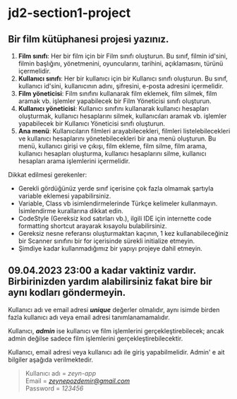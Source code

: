 # jd2-section1-project


## Bir film kütüphanesi projesi yazınız. 

1. **Film sınıfı**: Her bir film için bir Film sınıfı oluşturun. Bu sınıf, filmin id'sini, filmin başlığını, yönetmenini, oyuncularını, tarihini, açıklamasını, türünü  içermelidir.
2. **Kullanıcı sınıfı**: Her bir kullanıcı için bir Kullanıcı sınıfı oluşturun. Bu sınıf, kullanıcı id'sini, kullanıcının adını, şifresini, e-posta adresini içermelidir.
3. **Film yöneticisi**:  Film sınıfını kullanarak film eklemek, film silmek, film aramak vb. işlemler yapabilecek bir Film Yöneticisi sınıfı oluşturun.
4. **Kullanıcı yöneticisi**:  Kullanıcı sınıfını kullanarak kullanıcı hesapları oluşturmak, kullanıcı hesaplarını silmek, kullanıcıları aramak vb. işlemler yapabilecek bir Kullanıcı Yöneticisi sınıfı oluşturun.
5. **Ana menü**: Kullanıcıların filmleri arayabilecekleri, filmleri listelebilecekleri ve kullanıcı hesaplarını yönetebilecekleri bir ana menü oluşturun. Bu menü, kullanıcı girişi ve çıkışı, film ekleme, film silme, film arama, kullanıcı hesapları oluşturma, kullanıcı hesaplarını silme, kullanıcı hesapları arama işlemlerini içermelidir.




Dikkat edilmesi gerekenler:

- Gerekli gördüğünüz yerde sınıf içerisine çok fazla olmamak şartıyla variable eklemesi yapabilirsiniz.
- Variable, Class vb isimlendirmelerinde Türkçe kelimeler kullanmayın. İsimlendirme kurallarına dikkat edin.
- CodeStyle (Gereksiz kod satırları vb.), ilgili IDE için internette code formatting shortcut arayarak kısayolu bulabilirsiniz.
- Gereksiz nesne referansı oluşturmaktan kaçının, 1 kez kullanabileceğiniz bir Scanner sınıfını bir for içerisinde sürekli initialize etmeyin.
- Şimdiye kadar kullanmadığımız bir yapıyı projeye dahil etmeyin.

09.04.2023 23:00 a kadar vaktiniz vardır. Birbirinizden yardım alabilirsiniz fakat bire bir aynı kodları göndermeyin.
<br>
---
Kullanıcı adı ve email adresi ***unique*** değerler olmalıdır, aynı isimde birden fazla kullanıcı adı veya email adresi tanımlanamamalıdır.

Kullanıcı, ***admin*** ise kullanıcı ve film işlemlerini gerçekleştirebilecek; ancak admin değilse sadece film işlemlerini gerçekleştirebilecektir. </i>

Kullanıcı, email adresi veya kullanıcı adı ile giriş yapabilmelidir.
Admin' e ait bilgiler aşağıda verilmektedir.

> Kullanıcı adı = <i>zeyn-app</i><br>
> Email = <i>zeynepozdemir@gmail.com</i><br>
> Password = <i>123456</i>

